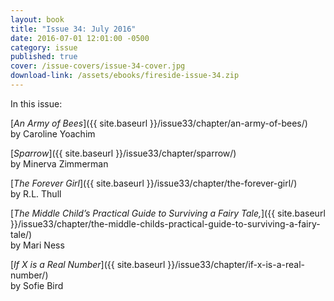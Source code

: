 ```yaml
---
layout: book
title: "Issue 34: July 2016"
date: 2016-07-01 12:01:00 -0500
category: issue
published: true
cover: /issue-covers/issue-34-cover.jpg
download-link: /assets/ebooks/fireside-issue-34.zip
---
```


In this issue:

[*An Army of Bees*]({{ site.baseurl }}/issue33/chapter/an-army-of-bees/)<br/>
by Caroline Yoachim

[*Sparrow*]({{ site.baseurl }}/issue33/chapter/sparrow/)<br/>
by Minerva Zimmerman

[*The Forever Girl*]({{ site.baseurl }}/issue33/chapter/the-forever-girl/)<br/>
by R.L. Thull

[*The Middle Child’s Practical Guide to Surviving a Fairy Tale,*]({{ site.baseurl }}/issue33/chapter/the-middle-childs-practical-guide-to-surviving-a-fairy-tale/)<br/>
by Mari Ness

[*If X is a Real Number*]({{ site.baseurl }}/issue33/chapter/if-x-is-a-real-number/)<br/>
by Sofie Bird

